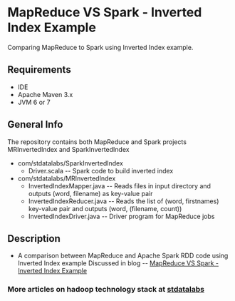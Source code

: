 # MapReduce VS Spark - Inverted Index Example

Comparing MapReduce to Spark using Inverted Index example.

## Requirements
- IDE 
- Apache Maven 3.x
- JVM 6 or 7

## General Info
The repository contains both MapReduce and Spark projects MRInvertedIndex and SparkInvertedIndex
* com/stdatalabs/SparkInvertedIndex
     * Driver.scala --   Spark code to build inverted index
* com/stdatalabs/MRInvertedIndex
    * InvertedIndexMapper.java -- Reads files in input directory and outputs (word, filename) as key-value pair
    * InvertedIndexReducer.java -- Reads the list of (word, firstnames) key-value pair and outputs (word, (filename, count))
    * InvertedIndexDriver.java -- Driver program for MapReduce jobs

## Description
* A comparison between MapReduce and Apache Spark RDD code using Inverted Index example 
  Discussed in blog -- 
     [MapReduce VS Spark - Inverted Index Example](http://stdatalabs.blogspot.in/2017/03/mapreduce-vs-spark-inverted-index.html)

### More articles on hadoop technology stack at [stdatalabs](http://stdatalabs.blogspot.in)

